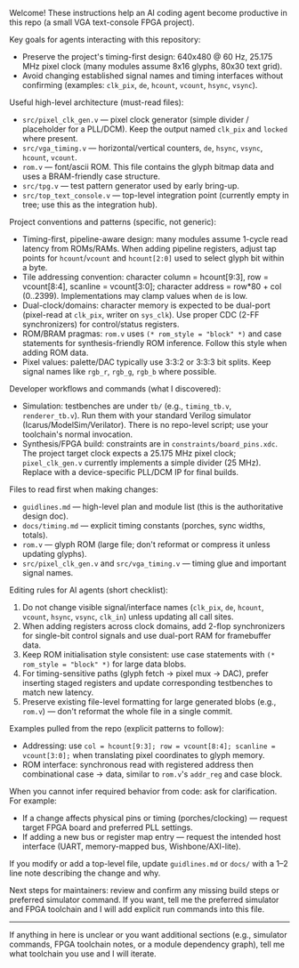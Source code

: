 Welcome! These instructions help an AI coding agent become productive in this repo (a small VGA text-console FPGA project).

Key goals for agents interacting with this repository:
- Preserve the project's timing-first design: 640x480 @ 60 Hz, 25.175 MHz pixel clock (many modules assume 8x16 glyphs, 80x30 text grid).
- Avoid changing established signal names and timing interfaces without confirming (examples: `clk_pix`, `de`, `hcount`, `vcount`, `hsync`, `vsync`).

Useful high-level architecture (must-read files):
- `src/pixel_clk_gen.v` — pixel clock generator (simple divider / placeholder for a PLL/DCM). Keep the output named `clk_pix` and `locked` where present.
- `src/vga_timing.v` — horizontal/vertical counters, `de`, `hsync`, `vsync`, `hcount`, `vcount`.
- `rom.v` — font/ascii ROM. This file contains the glyph bitmap data and uses a BRAM-friendly case structure.
- `src/tpg.v` — test pattern generator used by early bring-up.
- `src/top_text_console.v` — top-level integration point (currently empty in tree; use this as the integration hub).

Project conventions and patterns (specific, not generic):
- Timing-first, pipeline-aware design: many modules assume 1-cycle read latency from ROMs/RAMs. When adding pipeline registers, adjust tap points for `hcount`/`vcount` and `hcount[2:0]` used to select glyph bit within a byte.
- Tile addressing convention: character column = hcount[9:3], row = vcount[8:4], scanline = vcount[3:0]; character address = row*80 + col (0..2399). Implementations may clamp values when `de` is low.
- Dual-clock/domains: character memory is expected to be dual-port (pixel-read at `clk_pix`, writer on `sys_clk`). Use proper CDC (2-FF synchronizers) for control/status registers.
- ROM/BRAM pragmas: `rom.v` uses `(* rom_style = "block" *)` and case statements for synthesis-friendly ROM inference. Follow this style when adding ROM data.
- Pixel values: palette/DAC typically use 3:3:2 or 3:3:3 bit splits. Keep signal names like `rgb_r`, `rgb_g`, `rgb_b` where possible.

Developer workflows and commands (what I discovered):
- Simulation: testbenches are under `tb/` (e.g., `timing_tb.v`, `renderer_tb.v`). Run them with your standard Verilog simulator (Icarus/ModelSim/Verilator). There is no repo-level script; use your toolchain's normal invocation.
- Synthesis/FPGA build: constraints are in `constraints/board_pins.xdc`. The project target clock expects a 25.175 MHz pixel clock; `pixel_clk_gen.v` currently implements a simple divider (25 MHz). Replace with a device-specific PLL/DCM IP for final builds.

Files to read first when making changes:
- `guidlines.md` — high-level plan and module list (this is the authoritative design doc).
- `docs/timing.md` — explicit timing constants (porches, sync widths, totals).
- `rom.v` — glyph ROM (large file; don't reformat or compress it unless updating glyphs).
- `src/pixel_clk_gen.v` and `src/vga_timing.v` — timing glue and important signal names.

Editing rules for AI agents (short checklist):
1. Do not change visible signal/interface names (`clk_pix`, `de`, `hcount`, `vcount`, `hsync`, `vsync`, `clk_in`) unless updating all call sites.
2. When adding registers across clock domains, add 2-flop synchronizers for single-bit control signals and use dual-port RAM for framebuffer data.
3. Keep ROM initialisation style consistent: use case statements with `(* rom_style = "block" *)` for large data blobs.
4. For timing-sensitive paths (glyph fetch -> pixel mux -> DAC), prefer inserting staged registers and update corresponding testbenches to match new latency.
5. Preserve existing file-level formatting for large generated blobs (e.g., `rom.v`) — don't reformat the whole file in a single commit.

Examples pulled from the repo (explicit patterns to follow):
- Addressing: use `col = hcount[9:3]; row = vcount[8:4]; scanline = vcount[3:0];` when translating pixel coordinates to glyph memory.
- ROM interface: synchronous read with registered address then combinational case -> data, similar to `rom.v`'s `addr_reg` and case block.

When you cannot infer required behavior from code: ask for clarification. For example:
- If a change affects physical pins or timing (porches/clocking) — request target FPGA board and preferred PLL settings.
- If adding a new bus or register map entry — request the intended host interface (UART, memory-mapped bus, Wishbone/AXI-lite).

If you modify or add a top-level file, update `guidlines.md` or `docs/` with a 1–2 line note describing the change and why.

Next steps for maintainers: review and confirm any missing build steps or preferred simulator command. If you want, tell me the preferred simulator and FPGA toolchain and I will add explicit run commands into this file.

---
If anything in here is unclear or you want additional sections (e.g., simulator commands, FPGA toolchain notes, or a module dependency graph), tell me what toolchain you use and I will iterate.
